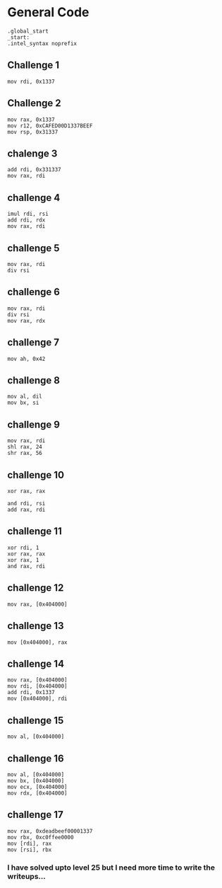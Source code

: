 # General Code

```
.global_start
_start:
.intel_syntax noprefix
```
## Challenge 1
```
mov rdi, 0x1337
```
## Challenge 2
```
mov rax, 0x1337
mov r12, 0xCAFED00D1337BEEF
mov rsp, 0x31337
 ```
## chalenge 3
```
add rdi, 0x331337
mov rax, rdi
```
## challenge 4
```
imul rdi, rsi
add rdi, rdx
mov rax, rdi
```
## challenge 5
```
mov rax, rdi
div rsi
```
## challenge 6
```
mov rax, rdi
div rsi
mov rax, rdx
```
## challenge 7
```
mov ah, 0x42
```
## challenge 8
```
mov al, dil
mov bx, si
```
## challenge 9
```
mov rax, rdi
shl rax, 24
shr rax, 56
```
## challenge 10
```
xor rax, rax

and rdi, rsi
add rax, rdi
```
## challenge 11
```
xor rdi, 1
xor rax, rax
xor rax, 1
and rax, rdi
```
## challenge 12
```
mov rax, [0x404000]
```
## challenge 13
```
mov [0x404000], rax
```
## challenge 14
```
mov rax, [0x404000]
mov rdi, [0x404000]
add rdi, 0x1337
mov [0x404000], rdi
```
## challenge 15
```
mov al, [0x404000]
```
## challenge 16
```
mov al, [0x404000]
mov bx, [0x404000]
mov ecx, [0x404000]
mov rdx, [0x404000]
```
## challenge 17
```
mov rax, 0xdeadbeef00001337
mov rbx, 0xc0ffee0000
mov [rdi], rax
mov [rsi], rbx
```

### I have solved upto level 25 but I need more time to write the writeups...
